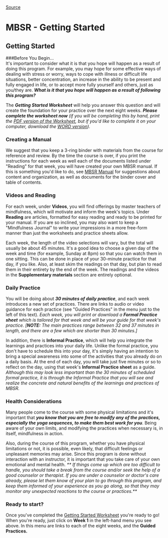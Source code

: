 
[Source](http://palousemindfulness.com/selfguidedMBSR_gettingstarted.html "Permalink to MBSR - Getting Started")

# MBSR - Getting Started

## Getting Started

###Before You Begin...  
It's important to consider what it is that you hope will happen as a result of doing this program. For example, you may hope for some effective ways of dealing with stress or worry, ways to cope with illness or difficult life situations, better concentration, an increase in the ability to be present and fully engaged in life, or to accept more fully yourself and others, just as you/they are. **_What is it that you hope will happen as a result of following this program?_**

The _**Getting Started Worksheet**_ will help you answer this question and will create the foundation for your practice over the next eight weeks. **_Please complete the worksheet now_** _(if you will be completing this by hand, print the [PDF version of the Worksheet][38], but if you'd like to complete it on your computer, download the [WORD version][39])._

### Creating a Manual  
We suggest that you keep a 3-ring binder with materials from the course for reference and review. By the time the course is over, if you print the instructions for each week as well each of the documents listed under "Reading" for that week, you will have created your own MBSR manual. If this is something you'd like to do, see [MBSR Manual][16] for suggestions about content and organization, as well as documents for the binder cover and table of contents.

### Videos and Reading  
For each week, under **Videos**, you will find offerings by master teachers of mindfulness, which will motivate and inform the week's topics. Under **Reading** are articles, formatted for easy reading and ready to be printed for your manual. If you are so inclined, you may also want to keep a "Mindfulness Journal" to write your impressions in a more free-form manner than just the worksheets and practice sheets allow.

Each week, the length of the video selections will vary, but the total will usually be about 45 minutes. It's a good idea to choose a given day of the week and time (for example, Sunday at 8pm) so that you can watch them in one sitting. This can be done in place of your 30-minute practice for that day, if you like. Also, at least skim the readings on that day, but plan to read them in their entirety by the end of the week. The readings and the videos in the **Supplementary materials** section are entirely optional.

### Daily Practice  
You will be doing about _**30 minutes of daily practice**_, and each week introduces a new set of practices. There are links to audio or video guidance for each practice (see "Guided Practices" in the menu just to the left of this text). _Each week, you will print or download a **Formal Practice sheet** which is tailored for that week and will be your guide for that week's practice. [**NOTE:** The main practices range between 32 and 37 minutes in length, and there are a few which are shorter than 30 minutes.]_

In addition, there is **Informal Practice**, which will help you integrate the learnings and practices into your daily life. Unlike the formal practice, you don't have to schedule this into your day, it's simply having an intention to bring a special awareness into some of the activities that you already do on a daily basis. At the end of each day, you will take just five minutes or so to reflect on the day, using that week's **Informal Practice sheet** as a guide. _Although this may look less important than the 30 minutes of scheduled formal practice, it is through the Informal Practice that you will see and realize the concrete and natural benefits of the learnings and practices of MBSR._

### Health Considerations  
Many people come to the course with some physical limitations and it's important that _**you know that you are free to modify any of the practices, especially the yoga sequences, to make them best work for you**_. Being aware of your own limits, and modifying the practices when necessary is, in itself, mindfulness in action.  
  
Also, during the course of this program, whether you have physical limitations or not, it is possible, even likely, that difficult feelings or unpleasant memories may arise. Since this program is done without interaction with an instructor, it is important that you take care of your own emotional and mental health. _** If things come up which are too difficult to handle, you should take a break from the course and/or seek the help of a good counselor or therapist. If you are under a counselor or doctor's care already, please let them know of your plan to go through this program, and keep them informed of your experience as you go along, so that they may monitor any unexpected reactions to the course or practices.**_

### Ready to start?  
Once you've completed the [Getting Started Worksheet][38] you're ready to go! When you're ready, just click on **Week 1** in the left-hand menu you see above. In this menu are links to each of the eight weeks, and the **Guided Practices.**  


[1]: http://palousemindfulness.com/art/docbox-translate-flip.jpg
[2]: http://palousemindfulness.com/art/clouds1_middle_570x22.jpg
[3]: http://palousemindfulness.com/art/logo-youtube_22.gif
[4]: http://palousemindfulness.com/art/logo-facebook_22.gif
[5]: http://palousemindfulness.com/art/clouds2_title_950x115.jpg
[6]: index.html
[7]: testimonials/index.html
[8]: graduates.html
[9]: resources.html
[10]: contact.html
[11]: quotes.html
[12]: whats-new.html
[13]: selfguidedMBSR_ataglance.html
[14]: selfguidedMBSR_week0.html
[15]: selfguidedMBSR_gettingstarted.html
[16]: selfguidedMBSR_manual.html
[17]: selfguidedMBSR_week1.html
[18]: selfguidedMBSR_week2.html
[19]: selfguidedMBSR_week3.html
[20]: selfguidedMBSR_week4.html
[21]: selfguidedMBSR_week5.html
[22]: selfguidedMBSR_week5b.html
[23]: selfguidedMBSR_week6.html
[24]: selfguidedMBSR_week7.html
[25]: selfguidedMBSR_week8.html
[26]: selfguidedMBSR_certificate.html
[27]: guidedmeditations.html
[28]: meditations/bodyscan.html
[29]: meditations/sittingmeditation.html
[30]: meditations/yoga1.html
[31]: meditations/yoga2.html
[32]: meditations/soften-soothe-allow.html
[33]: meditations/RAIN.html
[34]: meditations/mountain.html
[35]: meditations/lake.html
[36]: meditations/lovingkindness.html
[37]: meditations/silent30min.html
[38]: docs/gettingstarted.pdf
[39]: docs/gettingstarted.docx
[40]: http://palousemindfulness.com/art/gettingstarted_170.jpg
[41]: http://palousemindfulness.com/art/manual-photo_170.jpg
